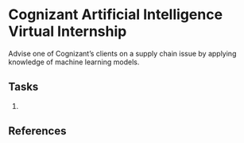 # Cognizant Artificial Intelligence Virtual Internship
Advise one of Cognizant’s clients on a supply chain issue by applying knowledge of machine learning models.

## Tasks

1. 

## References
